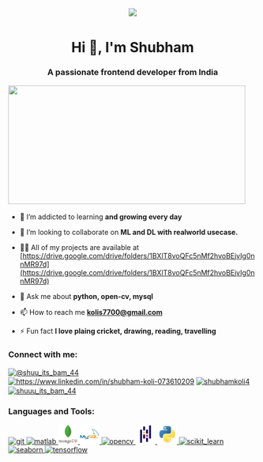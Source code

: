 <h1 align="center">
 <img src="https://hellomlai2017.github.io/image/top.jpg" />
</h1>
<h1 align="center">Hi 👋, I'm Shubham</h1>
<h3 align="center">A passionate frontend developer from India</h3>
<img src="https://c.tenor.com/2uyENRmiUt0AAAAC/coding.gif" height="240" width="480">


- 🌱 I’m addicted to learning **and growing every day**

- 👯 I’m looking to collaborate on **ML and DL with realworld usecase.**

- 👨‍💻 All of my projects are available at [https://drive.google.com/drive/folders/1BXlT8voQFc5nMf2hvoBEjvIg0nnMR97d](https://drive.google.com/drive/folders/1BXlT8voQFc5nMf2hvoBEjvIg0nnMR97d)

- 💬 Ask me about **python, open-cv, mysql**

- 📫 How to reach me **kolis7700@gmail.com**

- ⚡ Fun fact **I love plaing cricket, drawing, reading, travelling**

<h3 align="left">Connect with me:</h3>
<p align="left">
<a href="https://twitter.com/@shuu_its_bam_44" target="blank"><img align="center" src="https://raw.githubusercontent.com/rahuldkjain/github-profile-readme-generator/master/src/images/icons/Social/twitter.svg" alt="@shuu_its_bam_44" height="30" width="40" /></a>
<a href="https://linkedin.com/in/https://www.linkedin.com/in/shubham-koli-073610209" target="blank"><img align="center" src="https://raw.githubusercontent.com/rahuldkjain/github-profile-readme-generator/master/src/images/icons/Social/linked-in-alt.svg" alt="https://www.linkedin.com/in/shubham-koli-073610209" height="30" width="40" /></a>
<a href="https://kaggle.com/shubhamkoli4" target="blank"><img align="center" src="https://raw.githubusercontent.com/rahuldkjain/github-profile-readme-generator/master/src/images/icons/Social/kaggle.svg" alt="shubhamkoli4" height="30" width="40" /></a>
<a href="https://instagram.com/shuuu_its_bam_44" target="blank"><img align="center" src="https://raw.githubusercontent.com/rahuldkjain/github-profile-readme-generator/master/src/images/icons/Social/instagram.svg" alt="shuuu_its_bam_44" height="30" width="40" /></a>
</p>

<h3 align="left">Languages and Tools:</h3>
<p align="left"> <a href="https://git-scm.com/" target="_blank" rel="noreferrer"> <img src="https://www.vectorlogo.zone/logos/git-scm/git-scm-icon.svg" alt="git" width="40" height="40"/> </a> <a href="https://www.mathworks.com/" target="_blank" rel="noreferrer"> <img src="https://upload.wikimedia.org/wikipedia/commons/2/21/Matlab_Logo.png" alt="matlab" width="40" height="40"/> </a> <a href="https://www.mongodb.com/" target="_blank" rel="noreferrer"> <img src="https://raw.githubusercontent.com/devicons/devicon/master/icons/mongodb/mongodb-original-wordmark.svg" alt="mongodb" width="40" height="40"/> </a> <a href="https://www.mysql.com/" target="_blank" rel="noreferrer"> <img src="https://raw.githubusercontent.com/devicons/devicon/master/icons/mysql/mysql-original-wordmark.svg" alt="mysql" width="40" height="40"/> </a> <a href="https://opencv.org/" target="_blank" rel="noreferrer"> <img src="https://www.vectorlogo.zone/logos/opencv/opencv-icon.svg" alt="opencv" width="40" height="40"/> </a> <a href="https://pandas.pydata.org/" target="_blank" rel="noreferrer"> <img src="https://raw.githubusercontent.com/devicons/devicon/2ae2a900d2f041da66e950e4d48052658d850630/icons/pandas/pandas-original.svg" alt="pandas" width="40" height="40"/> </a> <a href="https://www.python.org" target="_blank" rel="noreferrer"> <img src="https://raw.githubusercontent.com/devicons/devicon/master/icons/python/python-original.svg" alt="python" width="40" height="40"/> </a> <a href="https://scikit-learn.org/" target="_blank" rel="noreferrer"> <img src="https://upload.wikimedia.org/wikipedia/commons/0/05/Scikit_learn_logo_small.svg" alt="scikit_learn" width="40" height="40"/> </a> <a href="https://seaborn.pydata.org/" target="_blank" rel="noreferrer"> <img src="https://seaborn.pydata.org/_images/logo-mark-lightbg.svg" alt="seaborn" width="40" height="40"/> </a> <a href="https://www.tensorflow.org" target="_blank" rel="noreferrer"> <img src="https://www.vectorlogo.zone/logos/tensorflow/tensorflow-icon.svg" alt="tensorflow" width="40" height="40"/> </a> </p>

